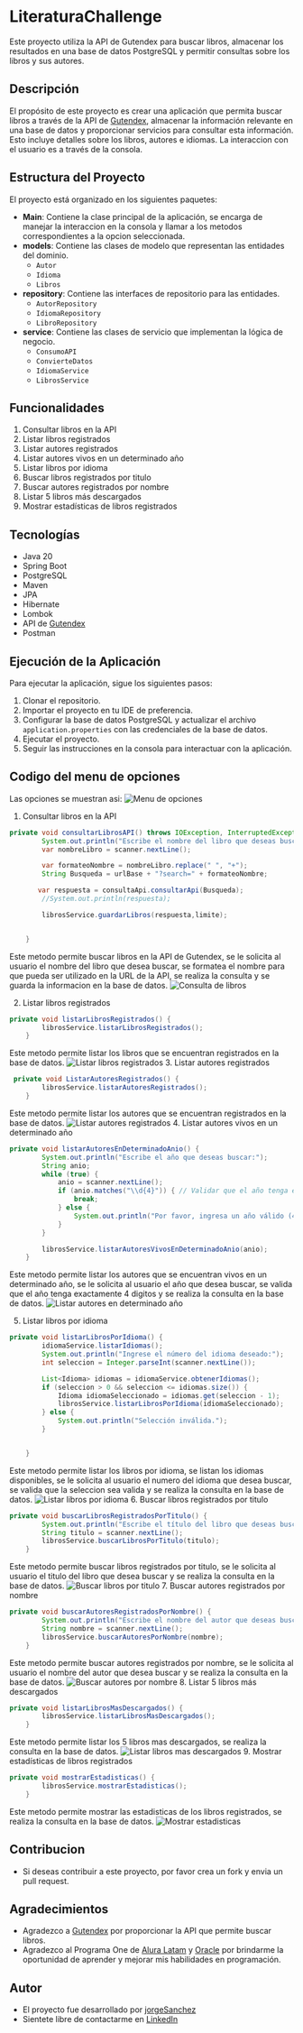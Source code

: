 # LiteraturaChallenge
Este proyecto utiliza la API de Gutendex para buscar libros, almacenar los resultados en una base de datos PostgreSQL y permitir consultas sobre los libros y sus autores.

## Descripción

El propósito de este proyecto es crear una aplicación que permita buscar libros a través de la API de [Gutendex](https://gutendex.com/), almacenar la información relevante en una base de datos y proporcionar servicios para consultar esta información. Esto incluye detalles sobre los libros, autores e idiomas.
La interaccion con el usuario es a través de la consola.

## Estructura del Proyecto

El proyecto está organizado en los siguientes paquetes:

- **Main**: Contiene la clase principal de la aplicación, se encarga de manejar la interaccion en la consola y
llamar a los metodos correspondientes a la opcion seleccionada.
- **models**: Contiene las clases de modelo que representan las entidades del dominio.
    - `Autor`
    - `Idioma`
    - `Libros`
- **repository**: Contiene las interfaces de repositorio para las entidades.
    - `AutorRepository`
    - `IdiomaRepository`
    - `LibroRepository`
- **service**: Contiene las clases de servicio que implementan la lógica de negocio.
    - `ConsumoAPI`
    - `ConvierteDatos`
    - `IdiomaService`
    - `LibrosService`
## Funcionalidades
   1. Consultar libros en la API
   2. Listar libros registrados
   3. Listar autores registrados
   4. Listar autores vivos en un determinado año
   5. Listar libros por idioma
   6. Buscar libros registrados por titulo
   7. Buscar autores registrados por nombre
   8. Listar 5 libros más descargados
   9. Mostrar estadísticas de libros registrados

## Tecnologías
  * Java 20
  * Spring Boot
  * PostgreSQL
  * Maven
  * JPA
  * Hibernate
  * Lombok
  * API de [Gutendex](https://gutendex.com/)
  * Postman

## Ejecución de la Aplicación

Para ejecutar la aplicación, sigue los siguientes pasos:
1. Clonar el repositorio.
2. Importar el proyecto en tu IDE de preferencia.
2. Configurar la base de datos PostgreSQL y actualizar el archivo `application.properties` con las credenciales de la base de datos.
3. Ejecutar el proyecto.
4. Seguir las instrucciones en la consola para interactuar con la aplicación.

## Codigo del menu de opciones
Las opciones se muestran asi:
![Menu de opciones](/images/menu.png)
1. Consultar libros en la API
```java
private void consultarLibrosAPI() throws IOException, InterruptedException {
        System.out.println("Escribe el nombre del libro que deseas buscar");
        var nombreLibro = scanner.nextLine();

        var formateoNombre = nombreLibro.replace(" ", "+");
        String Busqueda = urlBase + "?search=" + formateoNombre;

       var respuesta = consultaApi.consultarApi(Busqueda);
        //System.out.println(respuesta);

        librosService.guardarLibros(respuesta,limite);


    }
```
Este metodo permite buscar libros en la API de Gutendex, se le solicita al usuario el nombre del libro que desea buscar,
se formatea el nombre para que pueda ser utilizado en la URL de la API, se realiza la consulta y se guarda la informacion
en la base de datos.
![Consulta de libros](/images/buscaLibrosApi.png)

2. Listar libros registrados
```java
private void listarLibrosRegistrados() {
        librosService.listarLibrosRegistrados();
    }
```
Este metodo permite listar los libros que se encuentran registrados en la base de datos.
![Listar libros registrados](/images/listarLibrosRegistrados.png)
3. Listar autores registrados
```java
 private void ListarAutoresRegistrados() {
        librosService.listarAutoresRegistrados();
    }
```
Este metodo permite listar los autores que se encuentran registrados en la base de datos.
![Listar autores registrados](/images/listarAutoresRegistrados.png)
4. Listar autores vivos en un determinado año
```java
private void listarAutoresEnDeterminadoAnio() {
        System.out.println("Escribe el año que deseas buscar:");
        String anio;
        while (true) {
            anio = scanner.nextLine();
            if (anio.matches("\\d{4}")) { // Validar que el año tenga exactamente 4 dígitos
                break;
            } else {
                System.out.println("Por favor, ingresa un año válido (4 dígitos, por ejemplo: 1879, 1998).");
            }
        }

        librosService.listarAutoresVivosEnDeterminadoAnio(anio);
    }
```
Este metodo permite listar los autores que se encuentran vivos en un determinado año, se le solicita al usuario el año que desea buscar,
se valida que el año tenga exactamente 4 digitos y se realiza la consulta en la base de datos.
![Listar autores en determinado año](/images/listarAutoresEnDeterminadoAnio.png)

5. Listar libros por idioma
```java
private void listarLibrosPorIdioma() {
        idiomaService.listarIdiomas();
        System.out.println("Ingrese el número del idioma deseado:");
        int seleccion = Integer.parseInt(scanner.nextLine());

        List<Idioma> idiomas = idiomaService.obtenerIdiomas();
        if (seleccion > 0 && seleccion <= idiomas.size()) {
            Idioma idiomaSeleccionado = idiomas.get(seleccion - 1);
            librosService.listarLibrosPorIdioma(idiomaSeleccionado);
        } else {
            System.out.println("Selección inválida.");
        }


    }
```
Este metodo permite listar los libros por idioma, se listan los idiomas disponibles, se le solicita al usuario el numero del idioma que desea buscar,
se valida que la seleccion sea valida y se realiza la consulta en la base de datos.
![Listar libros por idioma](/images/listarLibrosPorIdioma.png)
6. Buscar libros registrados por titulo
```java
private void buscarLibrosRegistradosPorTitulo() {
        System.out.println("Escribe el título del libro que deseas buscar:");
        String titulo = scanner.nextLine();
        librosService.buscarLibrosPorTitulo(titulo);
    }
```
Este metodo permite buscar libros registrados por titulo, se le solicita al usuario el titulo del libro que desea buscar y se realiza la consulta en la base de datos.
![Buscar libros por titulo](/images/buscarLibrosPorTitulo.png)
7. Buscar autores registrados por nombre
```java
private void buscarAutoresRegistradosPorNombre() {
        System.out.println("Escribe el nombre del autor que deseas buscar:");
        String nombre = scanner.nextLine();
        librosService.buscarAutoresPorNombre(nombre);
    }
```
Este metodo permite buscar autores registrados por nombre, se le solicita al usuario el nombre del autor que desea buscar y se realiza la consulta en la base de datos.
![Buscar autores por nombre](/images/buscarAutoresPorNombre.png)
8. Listar 5 libros más descargados
```java
private void listarLibrosMasDescargados() {
        librosService.listarLibrosMasDescargados();
    }
```
Este metodo permite listar los 5 libros mas descargados, se realiza la consulta en la base de datos.
![Listar libros mas descargados](/images/listarLibrosMasDescargados.png)
9. Mostrar estadísticas de libros registrados
```java
private void mostrarEstadisticas() {
        librosService.mostrarEstadisticas();
    }
```
Este metodo permite mostrar las estadisticas de los libros registrados, se realiza la consulta en la base de datos.
![Mostrar estadisticas](/images/mostrarEstadisticas.png)
## Contribucion
- Si deseas contribuir a este proyecto, por favor crea un fork y envia un pull request.
## Agradecimientos
- Agradezco a [Gutendex](https://gutendex.com/) por proporcionar la API que permite buscar libros.
- Agradezco al Programa One de [Alura Latam](https://www.linkedin.com/company/alura-latam/) y [Oracle](https://www.linkedin.com/company/oracle/) por brindarme 
la oportunidad de aprender y mejorar mis habilidades en programación.
## Autor
- El proyecto fue desarrollado por [jorgeSanchez](https://github.com/jascmen)
- Sientete libre de contactarme en [LinkedIn](https://www.linkedin.com/in/jorge-anthony-sanchez-chavez/)
```